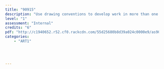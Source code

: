 ```yaml
---
title: "90915"
description: "Use drawing conventions to develop work in more than one field of practice"
level: "1"
assessment: "Internal"
credits: "6"
pdf: "http://c1940652.r52.cf0.rackcdn.com/55d25680b8d39a024c0000e9/as90915.pdf"
categories:
    - "ART1"
    
    
    
    
---
```

